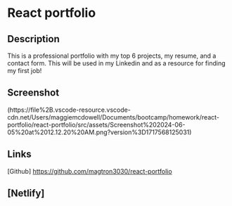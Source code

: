 # React portfolio

## Description 
This is a professional portfolio with my top 6 projects, my resume, and a contact form. This will be used in my Linkedin and as a resource for finding my first job!


## Screenshot
(https://file%2B.vscode-resource.vscode-cdn.net/Users/maggiemcdowell/Documents/bootcamp/homework/react-portfolio/react-portfolio/src/assets/Screenshot%202024-06-05%20at%2012.12.20%20AM.png?version%3D1717568125031)

## Links
[Github]
https://github.com/magtron3030/react-portfolio

## [Netlify]

